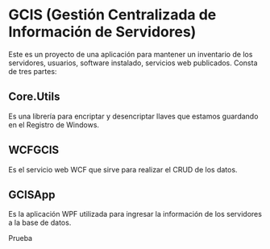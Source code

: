 # GCIS (Gestión Centralizada de Información de Servidores)

Este es un proyecto de una aplicación para mantener un inventario de los servidores, usuarios, software instalado, servicios web publicados. Consta de tres partes:

## Core.Utils

Es una librería para encriptar y desencriptar llaves que estamos guardando en el Registro de Windows.

## WCFGCIS

Es el servicio web WCF que sirve para realizar el CRUD de los datos.

## GCISApp

Es la aplicación WPF utilizada para ingresar la información de los servidores a la base de datos.

Prueba
